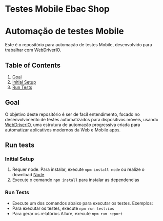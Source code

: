 # Testes Mobile Ebac Shop

# Automação de testes Mobile

Este é o repositório para automação de testes Mobile, desenvolvido para trabalhar com WebDriverIO.

## Table of Contents

1. [Goal](#goal)
2. [Initial Setup](#initial-setup)
3. [Run Tests](#run-tests)

## Goal

O objetivo deste repositório é ser de facil entendimento, focado no desenvolvimento de testes automatizados para dispositivos móveis, usando [WebDriverIO](https://webdriver.io/), uma estrutura de automação progressiva criada para automatizar aplicativos modernos da Web e Mobile apps.

## Run tests

### Initial Setup

1. Requer node. Para instalar, execute `npm install node` ou realize o download [Node](https://nodejs.org/en/download/)
2. Execute o comando `npm install` para instalar as dependencias

### Run Tests

- Execute um dos comandos abaixo para executar os testes.
   Exemplos:
- Para executar os testes, execute `npm run test:ios`
- Para gerar os relatórios Allure, execute `npm run report`
<p>